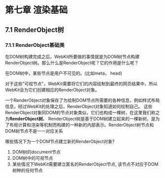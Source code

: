 # 第七章 渲染基础

## 7.1 RenderObject树

### 7.1.1 RenderObject基础类

在DOM树构建完成之后，WebKit所要做的事情就是为DOM树节点构建RenderObject树。那么什么是RenderObject呢？它的作用是什么呢？

在DOM树中，某些节点是用户不可见的。(比如meta， head)

对于这些"可视节点"，WebKit需要将它们的内容绘制到最终的网页结果中，所以WebKit会为它们创建相应的RenderObject对象。

一个RenderObject对象保存了为绘制DOM节点所需要的各种信息，例如样式布局信息，经过WebKit的处理之后，RenderObject对象知道如何绘制自己。
这些RenderObject对象同DOM的节点对象类似，它们也构成一棵树，在这里我们称之为**RenderObject树**。
RenderObject树是基于DOM树建立起来的一棵新树，是为了布局计算和渲染等机制而构建的一种新的内部表示。RenderObject树节点和DOM树节点不是一一对应关系

哪些情况下为一个DOM节点建立新的RenderObject对象?

1. DOM树的document节点
2. DOM树中的可视节点
3. 某些情况下WebKit需要建立匿名的RenderObject节点, 该节点不对应于DOM树种的任何节点
